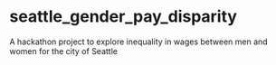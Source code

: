 # seattle_gender_pay_disparity
A hackathon project to explore inequality in wages between men and women for the city of Seattle
